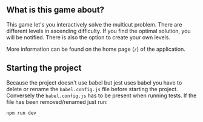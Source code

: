 ## What is this game about?
This game let's you interactively solve the multicut problem.
There are different levels in ascending difficulty. If you find the optimal solution, you will be notified. There is also the option to create your own levels.

More information can be found on the home page (`/`) of the application.

## Starting the project
Because the project doesn't use babel but jest uses babel you have to delete or rename the `babel.config.js` file before starting the project. Conversely the `babel.config.js` has to be present when running tests. If the file has been removed/renamed just run:
```bash
npm run dev
```